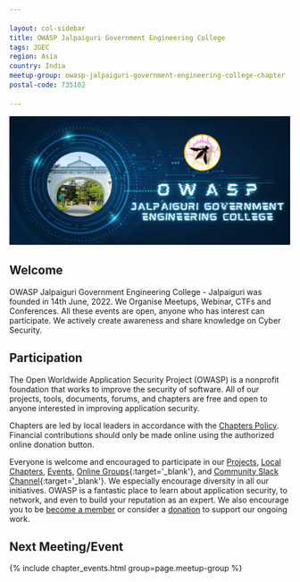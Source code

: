 ```yaml
---

layout: col-sidebar
title: OWASP Jalpaiguri Government Engineering College
tags: JGEC
region: Asia
country: India
meetup-group: owasp-jalpaiguri-government-engineering-college-chapter
postal-code: 735102

---
```


![OWASP JGEC Logo](assets/images/logo/OWASPjgec.png)

## Welcome
OWASP Jalpaiguri Government Engineering College - Jalpaiguri was founded in 14th June, 2022. We Organise Meetups, Webinar, CTFs and Conferences. All these events are open, anyone who has interest can participate. We actively create awareness and share knowledge on Cyber Security.   

## Participation
The Open Worldwide Application Security Project (OWASP) is a nonprofit foundation that works to improve the security of software. All of our projects, tools, documents, forums, and chapters are free and open to anyone interested in improving application security. 

Chapters are led by local leaders in accordance with the [Chapters Policy](/www-policy/operational/chapters). Financial contributions should only be made online using the authorized online donation button. 

Everyone is welcome and encouraged to participate in our [Projects](/projects/), [Local Chapters](/chapters/), [Events](/events/), [Online Groups](https://groups.google.com/a/owasp.com/){:target='_blank'}, and [Community Slack Channel](https://owasp.slack.com/){:target='_blank'}. We especially encourage diversity in all our initiatives. OWASP is a fantastic place to learn about application security, to network, and even to build your reputation as an expert. We also encourage you to be [become a member](/membership/) or consider a [donation](/donate/) to support our ongoing work.

Next Meeting/Event <!-- You should keep this section as it will populate your meetup events -->
---------------------
{% include chapter_events.html group=page.meetup-group %}
